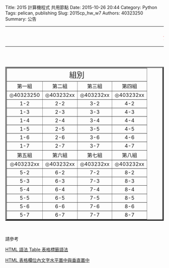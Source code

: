 Title: 2015 計算機程式 共用節點
Date: 2015-10-26 20:44
Category: Python
Tags: pelican, publishing
Slug: 2015cp_hw_w7
Authors: 40323250
Summary: 公告
<hr>
<p><font size="5" face="Arial" color=RED><marquee border="0">公告 : 檔案容易遺失，請推送資料前後，請妥善備份  日期 2015 / 10 / 26</marquee></font></p>
<hr>
<br>
<br>
<table width="600" border=4 cellspacing="4">
<tr><td style="text-align:center;" colspan=4><font size="5">組別</font></td></tr>
<tr>
<td style="text-align:center;" colspan=1 align=center><font size="3">第一組</font></td>
<td style="text-align:center;" colspan=1 align=center><font size="3">第二組</font></td>
<td style="text-align:center;" colspan=1 align=center><font size="3">第三組</font></td>
<td style="text-align:center;" colspan=1 align=center><font size="3">第四組</font></td>
</tr>
<tr>
<td colspan=1 align=center>◎40323250</td> 
<td colspan=1 align=center>◎403232xx</td>
<td colspan=1 align=center>◎403232xx</td>
<td colspan=1 align=center>◎403232xx</td>
</tr>
<tr>
<td colspan=1 align=center>1-2</td>
<td colspan=1 align=center>2-2</td>
<td colspan=1 align=center>3-2</td>
<td colspan=1 align=center>4-2</td>
</tr>
<tr>
<td colspan=1 align=center>1-3</td>
<td colspan=1 align=center>2-3</td>
<td colspan=1 align=center>3-3</td>
<td colspan=1 align=center>4-3</td>
</tr>
<tr>
<td colspan=1 align=center>1-4</td>
<td colspan=1 align=center>2-4</td>
<td colspan=1 align=center>3-4</td>
<td colspan=1 align=center>4-4</td>
</tr>
<tr>
<td colspan=1 align=center>1-5</td>
<td colspan=1 align=center>2-5</td>
<td colspan=1 align=center>3-5</td>
<td colspan=1 align=center>4-5</td>
</tr>
<tr>
<td colspan=1 align=center>1-6</td>
<td colspan=1 align=center>2-6</td>
<td colspan=1 align=center>3-6</td>
<td colspan=1 align=center>4-6</td>
</tr>
<tr>
<td colspan=1 align=center>1-7</td>
<td colspan=1 align=center>2-7</td>
<td colspan=1 align=center>3-7</td>
<td colspan=1 align=center>4-7</td>
</tr>
<tr>
<td style="text-align:center;" colspan=1 align=center><font size="3">第五組</font></td>
<td style="text-align:center;" colspan=1 align=center><font size="3">第六組</font></td>
<td style="text-align:center;" colspan=1 align=center><font size="3">第七組</font></td>
<td style="text-align:center;" colspan=1 align=center><font size="3">第八組</font></td>
</tr>
<tr>
<td colspan=1 align=center>◎403232xx</td>
<td colspan=1 align=center>◎403232xx</td>
<td colspan=1 align=center>◎403232xx</td>
<td colspan=1 align=center>◎403232xx</td>
</tr>
<tr>
<td colspan=1 align=center>5-2</td>
<td colspan=1 align=center>6-2</td>
<td colspan=1 align=center>7-2</td>
<td colspan=1 align=center>8-2</td>
</tr>
<tr>
<td colspan=1 align=center>5-3</td>
<td colspan=1 align=center>6-3</td>
<td colspan=1 align=center>7-3</td>
<td colspan=1 align=center>8-3</td>
</tr>
<tr>
<td colspan=1 align=center>5-4</td>
<td colspan=1 align=center>6-4</td>
<td colspan=1 align=center>7-4</td>
<td colspan=1 align=center>8-4</td>
</tr>
<tr>
<td colspan=1 align=center>5-5</td>
<td colspan=1 align=center>6-5</td>
<td colspan=1 align=center>7-5</td>
<td colspan=1 align=center>8-5</td>
</tr>
<tr>
<td colspan=1 align=center>5-6</td>
<td colspan=1 align=center>6-6</td>
<td colspan=1 align=center>7-6</td>
<td colspan=1 align=center>8-6</td>
</tr>
<tr>
<td colspan=1 align=center>5-7</td>
<td colspan=1 align=center>6-7</td>
<td colspan=1 align=center>7-7</td>
<td colspan=1 align=center>8-7</td>
</tr>
</table>
<br>
<p>請參考</p>
<p><a href="http://clie.ws/bbs/?app=blog&blogid=15&showentry=496&">HTML 語法 Table 表格標籤語法</a></p>
<p><a href="http://www.webtech.tw/info.php?tid=HTML+%E8%A1%A8%E6%A0%BC%E6%AC%84%E4%BD%8D%E5%85%A7%E6%96%87%E5%AD%97%E6%B0%B4%E5%B9%B3%E7%BD%AE%E4%B8%AD%E8%88%87%E5%9E%82%E7%9B%B4%E7%BD%AE%E4%B8%AD">HTML 表格欄位內文字水平置中與垂直置中</a></p>
<br>
<br>
<br>



